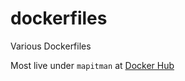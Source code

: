 # dockerfiles

Various Dockerfiles

Most live under `mapitman` at [Docker Hub](https://hub.docker.com/u/mapitman)
